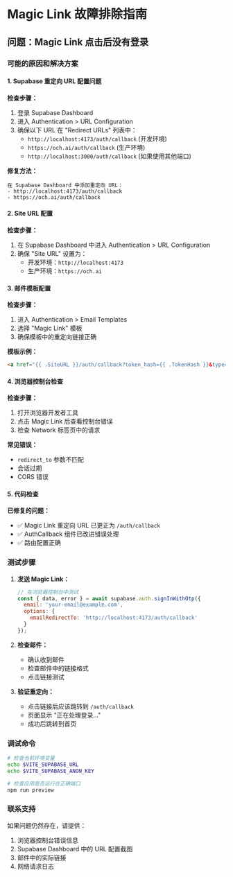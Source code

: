 # Magic Link 故障排除指南

## 问题：Magic Link 点击后没有登录

### 可能的原因和解决方案

#### 1. Supabase 重定向 URL 配置问题

**检查步骤：**
1. 登录 Supabase Dashboard
2. 进入 Authentication > URL Configuration
3. 确保以下 URL 在 "Redirect URLs" 列表中：
   - `http://localhost:4173/auth/callback` (开发环境)
   - `https://och.ai/auth/callback` (生产环境)
   - `http://localhost:3000/auth/callback` (如果使用其他端口)

**修复方法：**
```
在 Supabase Dashboard 中添加重定向 URL：
- http://localhost:4173/auth/callback
- https://och.ai/auth/callback
```

#### 2. Site URL 配置

**检查步骤：**
1. 在 Supabase Dashboard 中进入 Authentication > URL Configuration
2. 确保 "Site URL" 设置为：
   - 开发环境：`http://localhost:4173`
   - 生产环境：`https://och.ai`

#### 3. 邮件模板配置

**检查步骤：**
1. 进入 Authentication > Email Templates
2. 选择 "Magic Link" 模板
3. 确保模板中的重定向链接正确

**模板示例：**
```html
<a href="{{ .SiteURL }}/auth/callback?token_hash={{ .TokenHash }}&type=magiclink">确认登录</a>
```

#### 4. 浏览器控制台检查

**检查步骤：**
1. 打开浏览器开发者工具
2. 点击 Magic Link 后查看控制台错误
3. 检查 Network 标签页中的请求

**常见错误：**
- `redirect_to` 参数不匹配
- 会话过期
- CORS 错误

#### 5. 代码检查

**已修复的问题：**
- ✅ Magic Link 重定向 URL 已更正为 `/auth/callback`
- ✅ AuthCallback 组件已改进错误处理
- ✅ 路由配置正确

### 测试步骤

1. **发送 Magic Link：**
   ```javascript
   // 在浏览器控制台中测试
   const { data, error } = await supabase.auth.signInWithOtp({
     email: 'your-email@example.com',
     options: {
       emailRedirectTo: 'http://localhost:4173/auth/callback'
     }
   });
   ```

2. **检查邮件：**
   - 确认收到邮件
   - 检查邮件中的链接格式
   - 点击链接测试

3. **验证重定向：**
   - 点击链接后应该跳转到 `/auth/callback`
   - 页面显示 "正在处理登录..."
   - 成功后跳转到首页

### 调试命令

```bash
# 检查当前环境变量
echo $VITE_SUPABASE_URL
echo $VITE_SUPABASE_ANON_KEY

# 检查应用是否运行在正确端口
npm run preview
```

### 联系支持

如果问题仍然存在，请提供：
1. 浏览器控制台错误信息
2. Supabase Dashboard 中的 URL 配置截图
3. 邮件中的实际链接
4. 网络请求日志
